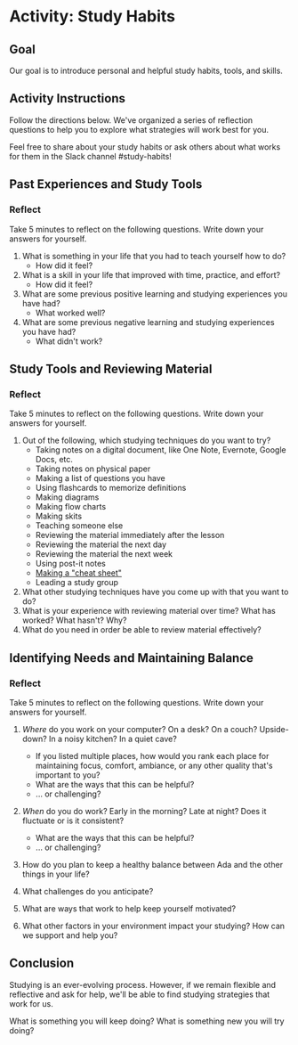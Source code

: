 # Activity: Study Habits

<!-- Written to be synchronous -->
<!-- Best in small groups -->

## Goal

Our goal is to introduce personal and helpful study habits, tools, and skills.

## Activity Instructions

Follow the directions below. We've organized a series of reflection questions to help you to explore what strategies will work best for you. 

Feel free to share about your study habits or ask others about what works for them in the Slack channel #study-habits!

## Past Experiences and Study Tools

### Reflect

Take 5 minutes to reflect on the following questions. Write down your answers for yourself.

1. What is something in your life that you had to teach yourself how to do?
    - How did it feel?
2. What is a skill in your life that improved with time, practice, and effort? 
    - How did it feel?
3. What are some previous positive learning and studying experiences you have had? 
    - What worked well?
4. What are some previous negative learning and studying experiences you have had? 
    - What didn't work?

## Study Tools and Reviewing Material

### Reflect

Take 5 minutes to reflect on the following questions. Write down your answers for yourself.

1. Out of the following, which studying techniques do you want to try?
    - Taking notes on a digital document, like One Note, Evernote, Google Docs, etc.
    - Taking notes on physical paper
    - Making a list of questions you have
    - Using flashcards to memorize definitions
    - Making diagrams
    - Making flow charts
    - Making skits
    - Teaching someone else
    - Reviewing the material immediately after the lesson
    - Reviewing the material the next day
    - Reviewing the material the next week
    - Using post-it notes
    - [Making a "cheat sheet"](https://en.wikipedia.org/wiki/Cheat_sheet)
    - Leading a study group
1. What other studying techniques have you come up with that you want to do?
1. What is your experience with reviewing material over time? What has worked? What hasn't? Why?
1. What do you need in order be able to review material effectively?

## Identifying Needs and Maintaining Balance

### Reflect

Take 5 minutes to reflect on the following questions. Write down your answers for yourself.

1. _Where_ do you work on your computer? On a desk? On a couch? Upside-down? In a noisy kitchen? In a quiet cave?

    - If you listed multiple places, how would you rank each place for maintaining focus, comfort, ambiance, or any other quality that's important to you? 
    - What are the ways that this can be helpful?
    - ... or challenging?

1. _When_ do you do work? Early in the morning? Late at night? Does it fluctuate or is it consistent? 
    - What are the ways that this can be helpful?
    - ... or challenging?

1. How do you plan to keep a healthy balance between Ada and the other things in your life?

1. What challenges do you anticipate?

1. What are ways that work to help keep yourself motivated?

1. What other factors in your environment impact your studying? How can we support and help you?


## Conclusion

Studying is an ever-evolving process. However, if we remain flexible and reflective and ask for help, we'll be able to find studying strategies that work for us.

What is something you will keep doing? What is something new you will try doing?
